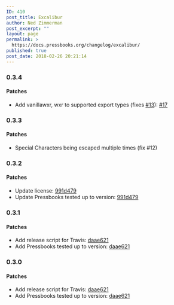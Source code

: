 ```yaml
---
ID: 410
post_title: Excalibur
author: Ned Zimmerman
post_excerpt: ""
layout: page
permalink: >
  https://docs.pressbooks.org/changelog/excalibur/
published: true
post_date: 2018-02-26 20:21:14
---
```

### 0.3.4

#### Patches

* Add vanillawxr, wxr to supported export types (fixes [#13](https://github.com/pressbooks/excalibur/issues/13)): [#17](https://github.com/pressbooks/excalibur/pull/17)


### 0.3.3

#### Patches

 * Special Characters being escaped multiple times (fix #12)

### 0.3.2

#### Patches

- Update license: [991d479](https://github.com/pressbooks/excalibur/commit/991d479)
- Update Pressbooks tested up to version: [991d479](https://github.com/pressbooks/excalibur/commit/991d479)

### 0.3.1

#### Patches

- Add release script for Travis: [daae621](https://github.com/pressbooks/excalibur/commit/daae6219e8acf3405b910320716caa956f1545bb)
- Add Pressbooks tested up to version: [daae621](https://github.com/pressbooks/excalibur/commit/daae6219e8acf3405b910320716caa956f1545bb)

### 0.3.0

#### Patches

- Add release script for Travis: [daae621](https://github.com/pressbooks/excalibur/commit/daae6219e8acf3405b910320716caa956f1545bb)
- Add Pressbooks tested up to version: [daae621](https://github.com/pressbooks/excalibur/commit/daae6219e8acf3405b910320716caa956f1545bb)